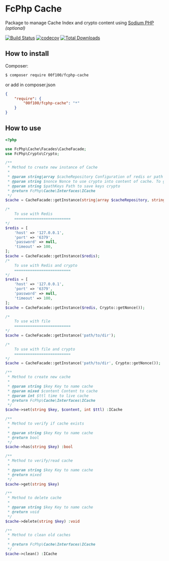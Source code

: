 # FcPhp Cache

Package to manage Cache Index and crypto content using [Sodium PHP](http://php.net/manual/en/book.sodium.php) _(optional)_

[![Build Status](https://travis-ci.org/00F100/fcphp-cache.svg?branch=master)](https://travis-ci.org/00F100/fcphp-cache) [![codecov](https://codecov.io/gh/00F100/fcphp-cache/branch/master/graph/badge.svg)](https://codecov.io/gh/00F100/fcphp-cache) [![Total Downloads](https://poser.pugx.org/00F100/fcphp-cache/downloads)](https://packagist.org/packages/00F100/fcphp-cache)

## How to install

Composer:
```sh
$ composer require 00f100/fcphp-cache
```

or add in composer.json
```json
{
	"require": {
		"00f100/fcphp-cache": "*"
	}
}
```

## How to use

```php
<?php

use FcPhp\Cache\Facades\CacheFacade;
use FcPhp\Crypto\Crypto;

/**
 * Method to create new instance of Cache
 *
 * @param string|array $cacheRepository Configuration of redis or path to save files cache
 * @param string $nonce Nonce to use crypto into content of cache. To generate: \FcPhp\Crypto\Crypto::getNonce()
 * @param string $pathKeys Path to save keys crypto
 * @return FcPhp\Cache\Interfaces\ICache
 */
$cache = CacheFacade::getInstance(string|array $cacheRepository, string $nonce = null, string $pathKeys = null);

/*
	To use with Redis
	=========================
*/
$redis = [
	'host' => '127.0.0.1',
	'port' => '6379',
	'password' => null,
	'timeout' => 100,
];
$cache = CacheFacade::getInstance($redis);
/*
	To use with Redis and crypto
	=========================
*/
$redis = [
	'host' => '127.0.0.1',
	'port' => '6379',
	'password' => null,
	'timeout' => 100,
];
$cache = CacheFacade::getInstance($redis, Crypto::getNonce());

/*
	To use with file
	=========================
*/
$cache = CacheFacade::getInstance('path/to/dir');

/*
	To use with file and crypto
	=========================
*/
$cache = CacheFacade::getInstance('path/to/dir', Crypto::getNonce());

/**
 * Method to create new cache
 *
 * @param string $key Key to name cache
 * @param mixed $content Content to cache
 * @param int $ttl time to live cache
 * @return FcPhp\Cache\Interfaces\ICache
 */
$cache->set(string $key, $content, int $ttl) :ICache

/**
 * Method to verify if cache exists
 *
 * @param string $key Key to name cache
 * @return bool
 */
$cache->has(string $key) :bool

/**
 * Method to verify/read cache
 *
 * @param string $key Key to name cache
 * @return mixed
 */
$cache->get(string $key)

/**
 * Method to delete cache
 *
 * @param string $key Key to name cache
 * @return void
 */
$cache->delete(string $key) :void

/**
 * Method to clean old caches
 *
 * @return FcPhp\Cache\Interfaces\ICache
 */
$cache->clean() :ICache

```